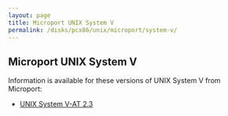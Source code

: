 ```yaml
---
layout: page
title: Microport UNIX System V
permalink: /disks/pcx86/unix/microport/system-v/
---
```


Microport UNIX System V
---

Information is available for these versions of UNIX System V from Microport:

* [UNIX System V-AT 2.3](2.3/)
